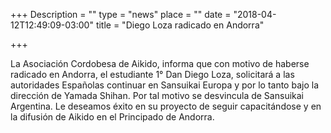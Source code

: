 +++
Description = ""
type = "news"
place = ""
date = "2018-04-12T12:49:09-03:00"
title = "Diego Loza radicado en Andorra"

+++

La Asociación Cordobesa de Aikido, informa que con motivo de haberse radicado en Andorra, el estudiante 1° Dan Diego Loza, solicitará a las autoridades Españolas continuar en Sansuikai Europa y por lo tanto bajo la dirección de Yamada Shihan.
Por tal motivo se desvincula de Sansuikai Argentina.
Le deseamos éxito en su proyecto de seguir capacitándose y en la difusión de Aikido en el Principado de Andorra.